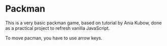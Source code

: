 # Packman

This is a very basic packman game, based on tutorial by Ania Kubow, done as a practical project to refresh vanilla JavaScript. 

To move pacman, you have to use arrow keys.